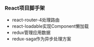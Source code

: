 ### React项目脚手架

* react-router-4处理路由
* react-loadable实现Component懒加载
* redux管理应用数据
* redux-saga作为异步处理方案
